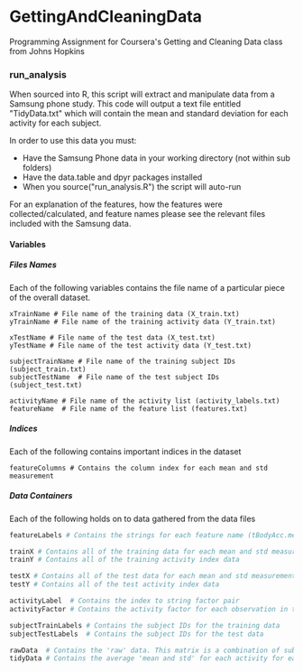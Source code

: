# GettingAndCleaningData
Programming Assignment for Coursera's Getting and Cleaning Data class from Johns Hopkins

### run_analysis

When sourced into R, this script will extract and manipulate data from a Samsung phone study. This code will output a text file entitled "TidyData.txt" which will contain the mean and standard deviation for each activity for each subject.

In order to use this data you must:
* Have the Samsung Phone data in your working directory (not within sub folders)
* Have the data.table and dpyr packages installed
* When you source("run_analysis.R") the script will auto-run

For an explanation of the features, how the features were collected/calculated, and feature names please see the relevant files included with the Samsung data.

#### Variables

##### Files Names
Each of the following variables contains the file name of a particular piece of the overall dataset.

```
xTrainName # File name of the training data (X_train.txt)
yTrainName # File name of the training activity data (Y_train.txt)

xTestName # File name of the test data (X_test.txt)
yTestName # File name of the test activity data (Y_test.txt)

subjectTrainName # File name of the training subject IDs (subject_train.txt)
subjectTestName  # File name of the test subject IDs (subject_test.txt)

activityName # File name of the activity list (activity_labels.txt)
featureName  # File name of the feature list (features.txt)
```

##### Indices
Each of the following contains important indices in the dataset

```
featureColumns # Contains the column index for each mean and std measurement
```

##### Data Containers
Each of the following holds on to data gathered from the data files
```R
featureLabels # Contains the strings for each feature name (tBodyAcc.mean.X,...)

trainX # Contains all of the training data for each mean and std measurement
trainY # Contains all of the training activity index data

testX # Contains all of the test data for each mean and std measurement
testY # Contains all of the test activity index data

activityLabel  # Contains the index to string factor pair
activityFactor # Contains the activity factor for each observation in trainX and testX

subjectTrainLabels # Contains the subject IDs for the training data
subjectTestLabels  # Contains the subject IDs for the test data

rawData  # Contains the 'raw' data. This matrix is a combination of subject, activity, and trainX/testX data and labels
tidyData # Contains the average 'mean and std' for each activity for each subject. This variable is also outputted to a file entitled "TidyData.txt".
```



